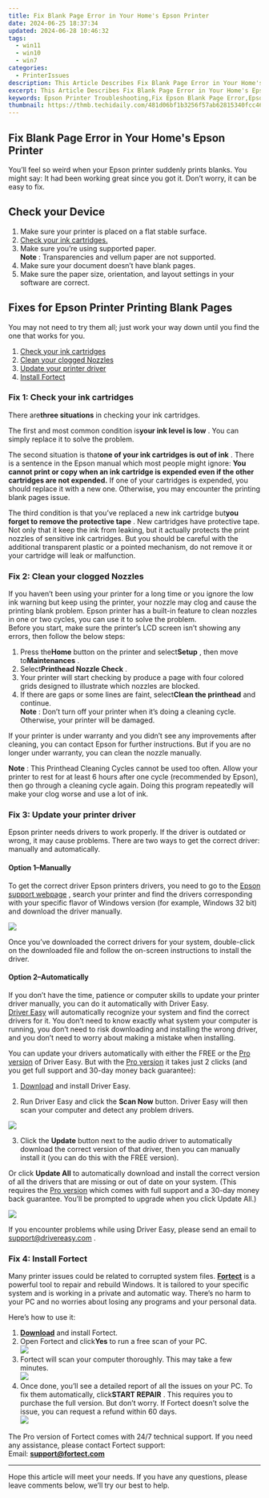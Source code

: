 ```yaml
---
title: Fix Blank Page Error in Your Home's Epson Printer
date: 2024-06-25 18:37:34
updated: 2024-06-28 10:46:32
tags:
  - win11
  - win10
  - win7
categories:
  - PrinterIssues
description: This Article Describes Fix Blank Page Error in Your Home's Epson Printer
excerpt: This Article Describes Fix Blank Page Error in Your Home's Epson Printer
keywords: Epson Printer Troubleshooting,Fix Epson Blank Page Error,Epson Printer Error Codes,Home Printer Epson Repair Guide,Epson Print Settings Correction,Epson Printer Maintenance Tips,Resolve Epson Print Error Blank Page
thumbnail: https://thmb.techidaily.com/481d06bf1b3256f57ab62815340fcc460dfe18ec5f4531d4ca28b88dc8e90d86.jpg
---
```


## Fix Blank Page Error in Your Home's Epson Printer

 You’ll feel so weird when your Epson printer suddenly prints blanks. You might say: It had been working great since you got it. Don’t worry, it can be easy to fix.

## Check your Device

1. Make sure your printer is placed on a flat stable surface.
2. [Check your ink cartridges.](#f1)
3. Make sure you’re using supported paper.  
**Note** : Transparencies and vellum paper are not supported.
4. Make sure your document doesn’t have blank pages.
5. Make sure the paper size, orientation, and layout settings in your software are correct.

## Fixes for Epson Printer Printing Blank Pages

 You may not need to try them all; just work your way down until you find the one that works for you.

1. [Check your ink cartridges](#f1)
2. [Clean your clogged Nozzles](#f2)
3. [Update your printer driver](#f3)
4. [Install Fortect](#f4)

### Fix 1: Check your ink cartridges

 There are**three situations** in checking your ink cartridges.

 The first and most common condition is**your ink level is low** . You can simply replace it to solve the problem.

 The second situation is that**one of your ink cartridges is out of ink** . There is a sentence in the Epson manual which most people might ignore: **You cannot print or copy when an ink cartridge is expended even if the other cartridges are not expended.** If one of your cartridges is expended, you should replace it with a new one. Otherwise, you may encounter the printing blank pages issue.

 The third condition is that you’ve replaced a new ink cartridge but**you forget to remove the protective tape** . New cartridges have protective tape. Not only that it keep the ink from leaking, but it actually protects the print nozzles of sensitive ink cartridges. But you should be careful with the additional transparent plastic or a pointed mechanism, do not remove it or your cartridge will leak or malfunction.

### Fix 2: Clean your clogged Nozzles

 If you haven’t been using your printer for a long time or you ignore the low ink warning but keep using the printer, your nozzle may clog and cause the printing blank problem. Epson printer has a built-in feature to clean nozzles in one or two cycles, you can use it to solve the problem.  
 Before you start, make sure the printer’s LCD screen isn’t showing any errors, then follow the below steps:

1. Press the**Home** button on the printer and select**Setup** , then move to**Maintenances** .
2. Select**Printhead Nozzle Check** .
3. Your printer will start checking by produce a page with four colored grids designed to illustrate which nozzles are blocked.
4. If there are gaps or some lines are faint, select**Clean the printhead** and continue.  
**Note** : Don’t turn off your printer when it’s doing a cleaning cycle. Otherwise, your printer will be damaged.

 If your printer is under warranty and you didn’t see any improvements after cleaning, you can contact Epson for further instructions. But if you are no longer under warranty, you can clean the nozzle manually.

**Note** : This Printhead Cleaning Cycles cannot be used too often. Allow your printer to rest for at least 6 hours after one cycle (recommended by Epson), then go through a cleaning cycle again. Doing this program repeatedly will make your clog worse and use a lot of ink.

### Fix 3: Update your printer driver

 Epson printer needs drivers to work properly. If the driver is outdated or wrong, it may cause problems. There are two ways to get the correct driver: manually and automatically.

#### Option 1–Manually

 To get the correct driver Epson printers drivers, you need to go to the [Epson support webpage](https://epson.com/Support/Printers/sh/s1) , search your printer and find the drivers corresponding with your specific flavor of Windows version (for example, Windows 32 bit) and download the driver manually.  

![](https://images.drivereasy.com/wp-content/uploads/2019/06/ep-1024x507.jpg)

 Once you’ve downloaded the correct drivers for your system, double-click on the downloaded file and follow the on-screen instructions to install the driver.  

#### Option 2–Automatically

 If you don’t have the time, patience or computer skills to update your printer driver manually, you can do it automatically with Driver Easy.  
[Driver Easy](https://tools.techidaily.com/drivereasy/download/) will automatically recognize your system and find the correct drivers for it. You don’t need to know exactly what system your computer is running, you don’t need to risk downloading and installing the wrong driver, and you don’t need to worry about making a mistake when installing.

 You can update your drivers automatically with either the FREE or the [Pro version](https://tools.techidaily.com/drivereasy/download/) of Driver Easy. But with the [Pro version](https://tools.techidaily.com/drivereasy/download/) it takes just 2 clicks (and you get full support and 30-day money back guarantee):

 1) [Download](https://tools.techidaily.com/drivereasy/download/) and install Driver Easy.

 2) Run Driver Easy and click the **Scan Now** button. Driver Easy will then scan your computer and detect any problem drivers.

![](https://images.drivereasy.com/wp-content/uploads/2019/06/%E6%96%B0.jpg)

 3) Click the **Update** button next to the audio driver to automatically download the correct version of that driver, then you can manually install it (you can do this with the FREE version).  

 Or click **Update All** to automatically download and install the correct version of all the drivers that are missing or out of date on your system. (This requires the [Pro version](https://tools.techidaily.com/drivereasy/download/) which comes with full support and a 30-day money back guarantee. You’ll be prompted to upgrade when you click Update All.)

![](https://images.drivereasy.com/wp-content/uploads/2019/06/epson.jpg)

 If you encounter problems while using Driver Easy, please send an email to [support@drivereasy.com](https://tools.techidaily.com/drivereasy/download/) .

### Fix 4: Install Fortect

 Many printer issues could be related to corrupted system files. **[Fortect](https://tools.techidaily.com/drivereasy/download/)**  is a powerful tool to repair and rebuild Windows. It is tailored to your specific system and is working in a private and automatic way. There’s no harm to your PC and no worries about losing any programs and your personal data.

Here’s how to use it:

1. [**Download**](https://tools.techidaily.com/drivereasy/download/) and install Fortect.
2. Open Fortect and click**Yes** to run a free scan of your PC.  
![](https://images.drivereasy.com/wp-content/uploads/2022/01/fortect-1.jpg)
3. Fortect will scan your computer thoroughly. This may take a few minutes.  
![](https://images.drivereasy.com/wp-content/uploads/2022/01/fortect-2.jpg)
4. Once done, you’ll see a detailed report of all the issues on your PC. To fix them automatically, click**START REPAIR** . This requires you to purchase the full version. But don’t worry. If Fortect doesn’t solve the issue, you can request a refund within 60 days.  
![](https://images.drivereasy.com/wp-content/uploads/2022/01/fortect-3.jpg)

 The Pro version of Fortect comes with 24/7 technical support. If you need any assistance, please contact Fortect support:  
 Email: **<support@fortect.com>**

---

 Hope this article will meet your needs. If you have any questions, please leave comments below, we’ll try our best to help.

<ins class="adsbygoogle"
     style="display:block"
     data-ad-format="autorelaxed"
     data-ad-client="ca-pub-7571918770474297"
     data-ad-slot="1223367746"></ins>



<ins class="adsbygoogle"
     style="display:block"
     data-ad-client="ca-pub-7571918770474297"
     data-ad-slot="8358498916"
     data-ad-format="auto"
     data-full-width-responsive="true"></ins>
